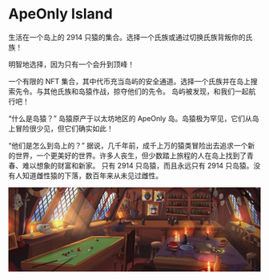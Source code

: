 # ApeOnly Island

生活在一个岛上的 2914 只猿的集合。选择一个氏族或通过切换氏族背叛你的氏族！

明智地选择，因为只有一个会升到顶峰！

一个有限的 NFT 集合，其中代币充当岛屿的安全通道。选择一个氏族并在岛上搜索先令。与其他氏族和岛猿作战，掠夺他们的先令。 岛屿被发现，和我们一起航行吧！

“什么是岛猿？”
岛猿原产于以太坊地区的 ApeOnly 岛。岛猿极为罕见，它们从岛上冒险很少见，但它们确实如此！

“他们是怎么到岛上的？”
据说，几千年前，成千上万的猿类冒险出去追求一个新的世界，一个更美好的世界。许多人丧生，但少数踏上旅程的人在岛上找到了青春、难以想象的财富和新家。
只有 2914 只岛猿，而且永远只有 2914 只岛猿。没有人知道雌性猿的下落，数百年来从未见过雌性。

![1500x500](1500x500.jpg)
